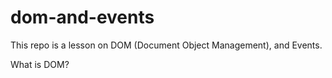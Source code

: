 # dom-and-events

This repo is a lesson on DOM (Document Object Management), and Events.

What is DOM?
